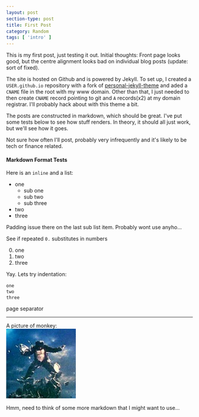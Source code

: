 ```yaml
---
layout: post
section-type: post
title: First Post
category: Random
tags: [ 'intro' ]
---
```


This is my first post, just testing it out.  Initial thoughts: Front page looks good, but the centre alignment looks bad on individual blog posts (update: sort of fixed).

The site is hosted on Github and is powered by Jekyll.  To set up, I created a `USER.github.io` repository with a fork of [personal-jekyll-theme](https://github.com/PanosSakkos/personal-jekyll-theme) and aded a `CNAME` file in the root with my www domain.  Other than that, I just needed to then create `CNAME` record pointing to git and `A` records(x2) at my domain registrar.  I'll probably hack about with this theme a bit.

The posts are constructed in markdown, which should be great.  I've put some tests below to see how stuff renders.  In theory, it should all just work, but we'll see how it goes.

Not sure how often I'll post, probably very infrequently and it's likely to be tech or finance related.

#### Markdown Format Tests

Here is an `inline` and a list:

- one
  - sub one
  - sub two
  - sub three
- two
- three

Padding issue there on the last sub list item.  Probably wont use anyho...

See if repeated `0.` substitutes in numbers

0. one
0. two
0. three

Yay.  Lets try indentation:

    one
    two 
    three
  
page separator

---
  
A picture of monkey:  
![monkey magic](/img/timeline/monkey.jpg)

Hmm, need to think of some more markdown that I might want to use... 

